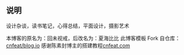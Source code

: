 ## 说明

设计杂谈，读书笔记，心得总结，平面设计，摄影艺术

本博客的原名为：回未视戒，后改名为：夏海比比
此博客模板 Fork 自仓库：[cnfeat/blog.io](https://github.com/cnfeat/blog.io) 感谢陈素封博主的搭建教程[cnfeat.com](cnfeat.com)

